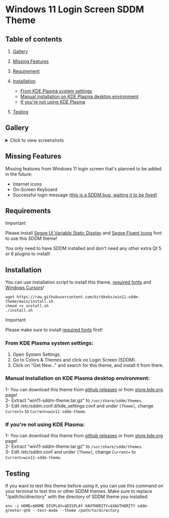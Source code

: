 # Windows 11 Login Screen SDDM Theme

## Table of contents

1. [Gallery](#gallery)
2. [Missing Features](#missing-features)
3. [Requirement](#requirements)
4. [Installation](#installation)
   - [From KDE Plasma system settings](#from-kde-plasma-system-settings)
   - [Manual installation on KDE Plasma desktop environment](#manual-installation-on-kde-plasma-desktop-environment)
   - [If you're not using KDE Plasma](#if-youre-not-using-kde-plasma)

5. [Testing](#testing)

## Gallery

<details>
  <summary>Click to view screenshots</summary>

![win11-sddm-gallery1](https://github.com/user-attachments/assets/0b2d20d3-db8c-4644-943d-c12bdc5d53dc)
![win11-sddm-gallery2](https://github.com/user-attachments/assets/6759005a-9f2e-4f74-8f29-8a58cf9b01ae)
![win11-sddm-gallery3](https://github.com/user-attachments/assets/edb68c75-1c74-41bf-8d74-e87741a7e248)
![win11-sddm-gallery4](https://github.com/user-attachments/assets/bd49ed47-30dc-4ccd-b2da-caeacbac355a)
![win11-sddm-gallery5](https://github.com/user-attachments/assets/a58ef416-50f4-4ee6-b679-0cad6d7cab2f)

</details>

## Missing Features
Missing features from Windows 11 login screen that's planned to be added in the future:

- Internet icons
- On-Screen Keyboard
- Successful login message [(this is a SDDM bug, waiting it to be fixed)](https://github.com/sddm/sddm/issues/1960)

## Requirements

>[!IMPORTANT]
>Please install [Segoe UI Variable Static Display](https://aka.ms/SegoeUIVariable) and
    [Segoe Fluent Icons](https://aka.ms/SegoeFluentIcons)
      font to use this SDDM theme!

You only need to have SDDM installed and don't need any other extra Qt 5 or 6 plugins to install!

## Installation

You can use installation script to install this theme, [required fonts](#requirements) and [Windows Cursors](https://github.com/birbkeks/windows-cursors)! 

```
wget https://raw.githubusercontent.com/birbkeks/win11-sddm-theme/main/install.sh
chmod +x install.sh
./install.sh
```

>[!IMPORTANT]
>Please make sure to install [required fonts](#requirements) first!

### From KDE Plasma system settings:
1. Open System Settings.
2. Go to Colors & Themes and click on Login Screen (SDDM).
3. Click on "Get New..." and search for this theme, and install it from there.

### Manual installation on KDE Plasma desktop environment:
1- You can download this theme from [github releases](https://github.com/birbkeks/win11-sddm-theme/releases) or from [store.kde.org](https://store.kde.org/p/2173243) page! <br>
2- Extract "win11-sddm-theme.tar.gz" to `/usr/share/sddm/themes`. <br>
3- Edit /etc/sddm.conf.d/kde_settings.conf  and under `[Theme]`, change `Current=` to `Current=win11-sddm-theme`.

### If you're not using KDE Plasma:
1- You can download this theme from [github releases](https://github.com/birbkeks/win11-sddm-theme/releases) or from [store.kde.org](https://store.kde.org/p/2173243) page! <br>
2- Extract "win11-sddm-theme.tar.gz" to `/usr/share/sddm/themes`. <br>
3- Edit /etc/sddm.conf  and under `[Theme]`, change `Current=` to `Current=win11-sddm-theme`.

## Testing

If you want to test this theme before using it, you can use this command on your terminal to test this or other SDDM themes. Make sure to replace "/path/to/directory" with the directory of SDDM theme you installed.

```
env -i HOME=$HOME DISPLAY=$DISPLAY XAUTHORITY=$XAUTHORITY sddm-greeter-qt6 --test-mode --theme /path/to/directory
```
